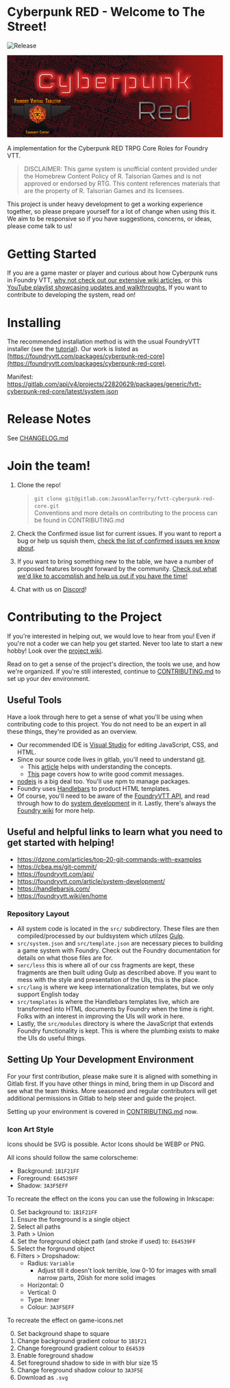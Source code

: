 # Cyberpunk RED - Welcome to The Street!
![Release](https://img.shields.io/gitlab/v/tag/22820629?label=Latest%20Release)

![image](/images/Header-VTT.jpg)

A implementation for the Cyberpunk RED TRPG Core Roles for Foundry VTT.


>DISCLAIMER: This game system is unofficial content provided under the Homebrew Content Policy of R. Talsorian Games and is not approved or endorsed by RTG. This content references materials that are the property of R. Talsorian Games and its licensees.

This project is under heavy development to get a working experience together, so please prepare yourself for a lot of change when using this it. We aim to be responsive so if you have suggestions, concerns, or ideas, please come talk to us!

# Getting Started

If you are a game master or player and curious about how Cyberpunk runs in Foundry VTT, [why not check out our extensive wiki articles](https://gitlab.com/JasonAlanTerry/fvtt-cyberpunk-red-core/-/wikis/home), or this [YouTube playlist showcasing updates and walkthroughs.](https://www.youtube.com/playlist?list=PL4-W5wKEr1fm57F9qnF8a7opYJ1pBt36X) If you want to contribute to developing the system, read on!

# Installing

The recommended installation method is with the usual FoundryVTT installer (see the [tutorial](https://foundryvtt.com/article/tutorial/)). Our work is listed as [https://foundryvtt.com/packages/cyberpunk-red-core](https://foundryvtt.com/packages/cyberpunk-red-core).

Manifest: https://gitlab.com/api/v4/projects/22820629/packages/generic/fvtt-cyberpunk-red-core/latest/system.json

# Release Notes

See [CHANGELOG.md](https://gitlab.com/JasonAlanTerry/fvtt-cyberpunk-red-core/-/blob/master/CHANGELOG.md)

# Join the team!

1.  Clone the repo!<br>
    > `git clone git@gitlab.com:JasonAlanTerry/fvtt-cyberpunk-red-core.git`<br>
    Conventions and more details on contributing to the process can be found in CONTRIBUTING.md

2. Check the Confirmed issue list for current issues. If you want to report a bug or help us squish them, [check the list of confirmed issues we know about](https://gitlab.com/JasonAlanTerry/fvtt-cyberpunk-red-core/-/issues?label_name%5B%5D=Confirmed).

3. If you want to bring something new to the table, we have a number of proposed features brought forward by the community. [Check out what we'd like to accomplish and help us out if you have the time!](https://gitlab.com/JasonAlanTerry/fvtt-cyberpunk-red-core/-/issues?label_name%5B%5D=Feature)

4.  Chat with us on [Discord](https://discord.gg/hpyz2nf6Vk)!

# Contributing to the Project

If you're interested in helping out, we would love to hear from you! Even if you're not a coder we can help you get started. Never too late to start a new hobby! Look over the [project wiki](https://gitlab.com/JasonAlanTerry/fvtt-cyberpunk-red-core/-/wikis/home).

Read on to get a sense of the project's direction, the tools we use, and how we're organized. If you're still interested, continue to [CONTRIBUTING.md](https://gitlab.com/JasonAlanTerry/fvtt-cyberpunk-red-core/-/blob/dev/CONTRIBUTING.md) to set up your dev environment.

## Useful Tools

Have a look through here to get a sense of what you'll be using when contributing code to this project. You do not need to be an expert in all these things, they're provided as an overview.

- Our recommended IDE is [Visual Studio](https://code.visualstudio.com/) for editing JavaScript, CSS, and HTML.
- Since our source code lives in gitlab, you'll need to understand [git](https://git-scm.com/).
    - This [article](https://dzone.com/articles/top-20-git-commands-with-examples) helps with understanding the concepts.
    - [This](https://cbea.ms/git-commit/) page covers how to write good commit messages.
- [nodejs](https://nodejs.org/en/) is a big deal too. You'll use npm to manage packages.
- Foundry uses [Handlebars](https://handlebarsjs.com/) to product HTML templates.
- Of course, you'll need to be aware of the [FoundryVTT API](https://foundryvtt.com/api/), and read through how to do [system development](https://foundryvtt.com/article/system-development/) in it. Lastly, there's always the [Foundry wiki](https://foundryvtt.wiki/en/home) for more help.

## Useful and helpful links to learn what you need to get started with helping!

- https://dzone.com/articles/top-20-git-commands-with-examples
- https://cbea.ms/git-commit/
- https://foundryvtt.com/api/
- https://foundryvtt.com/article/system-development/
- https://handlebarsjs.com/
- https://foundryvtt.wiki/en/home

### Repository Layout

- All system code is located in the `src/` subdirectory. These files are then compiled/processed by our buldsystem which utilzes [Gulp](https://gulpjs.com/).
- `src/system.json` and `src/template.json` are necessary pieces to building a game system with Foundry. Check out the Foundry documentation for details on what those files are for.
- `serc/less` this is where all of our css fragments are kept, these fragments are then built uding Gulp as described above. If you want to mess with the style and presentation of the UIs, this is the place.
- `src/lang` is where we keep internationalization templates, but we only support English today
- `src/templates` is where the Handlebars templates live, which are transformed into HTML documents by Foundry when the time is right. Folks with an interest in improving the UIs will work in here.
- Lastly, the `src/modules` directory is where the JavaScript that extends Foundry functionality is kept. This is where the plumbing exists to make the UIs do useful things.

## Setting Up Your Development Environment

For your first contribution, please make sure it is aligned with something in Gitlab first. If you have other things in mind, bring them in up Discord and see what the team thinks. More seasoned and regular contributors will get additional permissions in Gitlab to help steer and guide the project.

Setting up your environment is covered in [CONTRIBUTING.md](https://gitlab.com/JasonAlanTerry/fvtt-cyberpunk-red-core/-/blob/dev/CONTRIBUTING.md) now.

### Icon Art Style

Icons should be SVG is possible. Actor Icons should be WEBP or PNG.

All icons should follow the same colorscheme:

* Background: `1B1F21FF`
* Foreground: `E64539FF`
* Shadow: `3A3F5EFF`

To recreate the effect on the icons you can use the following in Inkscape:

0. Set background to: `1B1F21FF`
0. Ensure the foreground is a single object
  0. Select all paths
  0. Path > Union
0. Set the foreground object path (and stroke if used) to: `E64539FF`
0. Select the forground object
0. Filters > Dropshadow:
    * Radius: `Variable`
        * Adjust till it doesn't look terrible, low 0-10 for images with small narrow parts, 20ish for more solid images
    * Horizontal: 0
    * Vertical: 0
    * Type: Inner
    * Colour: `3A3F5EFF`

To recreate the effect on game-icons.net

0. Set background shape to square
0. Change background gradient colour to `1B1F21`
0. Change foreground gradient colour to `E64539`
0. Enable foreground shadow
0. Set foreground shadow to side in with blur size 15
0. Change foreground shadow colour to `3A3F5E`
0. Download as `.svg`
